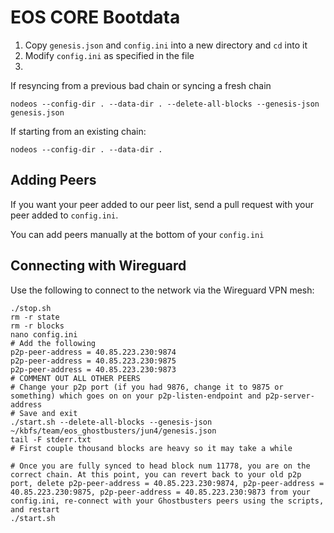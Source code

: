 # EOS CORE Bootdata

1. Copy `genesis.json` and `config.ini` into a new directory and `cd` into it
2. Modify `config.ini` as specified in the file
3.   

If resyncing from a previous bad chain or syncing a fresh chain

`nodeos --config-dir . --data-dir . --delete-all-blocks --genesis-json genesis.json`

If starting from an existing chain:

`nodeos --config-dir . --data-dir .`

## Adding Peers

If you want your peer added to our peer list, send a pull request with your peer added to `config.ini`. 

You can add peers manually at the bottom of your `config.ini`


## Connecting with Wireguard 

Use the following to connect to the network via the Wireguard VPN mesh:

```
./stop.sh
rm -r state
rm -r blocks
nano config.ini
# Add the following
p2p-peer-address = 40.85.223.230:9874
p2p-peer-address = 40.85.223.230:9875
p2p-peer-address = 40.85.223.230:9873
# COMMENT OUT ALL OTHER PEERS
# Change your p2p port (if you had 9876, change it to 9875 or something) which goes on on your p2p-listen-endpoint and p2p-server-address
# Save and exit
./start.sh --delete-all-blocks --genesis-json ~/kbfs/team/eos_ghostbusters/jun4/genesis.json
tail -F stderr.txt
# First couple thousand blocks are heavy so it may take a while

# Once you are fully synced to head block num 11778, you are on the correct chain. At this point, you can revert back to your old p2p port, delete p2p-peer-address = 40.85.223.230:9874, p2p-peer-address = 40.85.223.230:9875, p2p-peer-address = 40.85.223.230:9873 from your config.ini, re-connect with your Ghostbusters peers using the scripts, and restart
./start.sh
```
